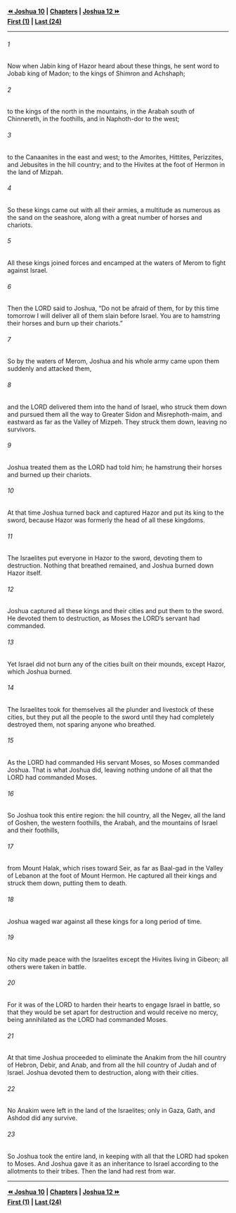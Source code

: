   
**[⏪ Joshua 10](./Joshua%2010.md) | [Chapters](./_index.md) | [Joshua 12 ⏩](./Joshua%2012.md)**  
**[First (1)](./Joshua%201.md) | [Last (24)](./Joshua%2024.md)**  
  
---  
  
###### 1  
Now when Jabin king of Hazor heard about these things, he sent word to Jobab king of Madon; to the kings of Shimron and Achshaph;  
  
###### 2  
to the kings of the north in the mountains, in the Arabah south of Chinnereth, in the foothills, and in Naphoth-dor to the west;  
  
###### 3  
to the Canaanites in the east and west; to the Amorites, Hittites, Perizzites, and Jebusites in the hill country; and to the Hivites at the foot of Hermon in the land of Mizpah.  
  
###### 4  
So these kings came out with all their armies, a multitude as numerous as the sand on the seashore, along with a great number of horses and chariots.  
  
###### 5  
All these kings joined forces and encamped at the waters of Merom to fight against Israel.  
  
###### 6  
Then the LORD said to Joshua, “Do not be afraid of them, for by this time tomorrow I will deliver all of them slain before Israel. You are to hamstring their horses and burn up their chariots.”  
  
###### 7  
So by the waters of Merom, Joshua and his whole army came upon them suddenly and attacked them,  
  
###### 8  
and the LORD delivered them into the hand of Israel, who struck them down and pursued them all the way to Greater Sidon and Misrephoth-maim, and eastward as far as the Valley of Mizpeh. They struck them down, leaving no survivors.  
  
###### 9  
Joshua treated them as the LORD had told him; he hamstrung their horses and burned up their chariots.  
  
###### 10  
At that time Joshua turned back and captured Hazor and put its king to the sword, because Hazor was formerly the head of all these kingdoms.  
  
###### 11  
The Israelites put everyone in Hazor to the sword, devoting them to destruction. Nothing that breathed remained, and Joshua burned down Hazor itself.  
  
###### 12  
Joshua captured all these kings and their cities and put them to the sword. He devoted them to destruction, as Moses the LORD’s servant had commanded.  
  
###### 13  
Yet Israel did not burn any of the cities built on their mounds, except Hazor, which Joshua burned.  
  
###### 14  
The Israelites took for themselves all the plunder and livestock of these cities, but they put all the people to the sword until they had completely destroyed them, not sparing anyone who breathed.  
  
###### 15  
As the LORD had commanded His servant Moses, so Moses commanded Joshua. That is what Joshua did, leaving nothing undone of all that the LORD had commanded Moses.  
  
###### 16  
So Joshua took this entire region: the hill country, all the Negev, all the land of Goshen, the western foothills, the Arabah, and the mountains of Israel and their foothills,  
  
###### 17  
from Mount Halak, which rises toward Seir, as far as Baal-gad in the Valley of Lebanon at the foot of Mount Hermon. He captured all their kings and struck them down, putting them to death.  
  
###### 18  
Joshua waged war against all these kings for a long period of time.  
  
###### 19  
No city made peace with the Israelites except the Hivites living in Gibeon; all others were taken in battle.  
  
###### 20  
For it was of the LORD to harden their hearts to engage Israel in battle, so that they would be set apart for destruction and would receive no mercy, being annihilated as the LORD had commanded Moses.  
  
###### 21  
At that time Joshua proceeded to eliminate the Anakim from the hill country of Hebron, Debir, and Anab, and from all the hill country of Judah and of Israel. Joshua devoted them to destruction, along with their cities.  
  
###### 22  
No Anakim were left in the land of the Israelites; only in Gaza, Gath, and Ashdod did any survive.  
  
###### 23  
So Joshua took the entire land, in keeping with all that the LORD had spoken to Moses. And Joshua gave it as an inheritance to Israel according to the allotments to their tribes. Then the land had rest from war.  
  
  
---  
  
**[⏪ Joshua 10](./Joshua%2010.md) | [Chapters](./_index.md) | [Joshua 12 ⏩](./Joshua%2012.md)**  
**[First (1)](./Joshua%201.md) | [Last (24)](./Joshua%2024.md)**  
  
